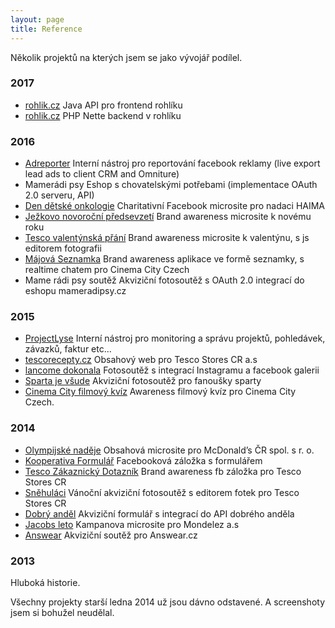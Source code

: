 ```yaml
---
layout: page
title: Reference
---
```


Několik projektů na kterých jsem se jako vývojář podílel.

### 2017
- [rohlik.cz](https://rohlik.cz) Java API pro frontend rohlíku
- [rohlik.cz](https://rohlik.cz) PHP Nette backend v rohlíku

### 2016
- [Adreporter](/public/reference/adreporter.png) Interní nástroj pro reportování facebook reklamy (live export lead ads to client CRM and Omniture)
-  Mamerádi psy Eshop s chovatelskými potřebami (implementace OAuth 2.0 serveru, API)
- [Den dětské onkologie](/public/reference/denonkologie.png) Charitativní Facebook microsite pro nadaci HAIMA
- [Ježkovo novoroční předsevzetí](/public/reference/jezek.png) Brand awareness microsite k novému roku
- [Tesco valentýnská přání](/public/reference/tescovalentyn.png) Brand awareness microsite k valentýnu, s js editorem fotografii
- [Májová Seznamka](https://seznamka.cinemacity.cz) Brand awareness aplikace ve formě seznamky, s realtime chatem pro Cinema City Czech
- Mame rádi psy soutěž Akviziční fotosoutěž s OAuth 2.0 integrací do eshopu mameradipsy.cz

### 2015

- [ProjectLyse](/public/reference/projectlyse.png) Interní nástroj pro monitoring a správu projektů, pohledávek, závazků, faktur etc...
- [tescorecepty.cz](http://tescorecepty.cz) Obsahový web pro Tesco Stores CR a.s
- [lancome dokonala](https://apps.facebook.com/bf-lancome-dokonala/) Fotosoutěž s integrací Instagramu a facebook galerii
- [Sparta je všude](/public/reference/sparta.png) Akviziční fotosoutěž pro fanoušky sparty
- [Cinema City filmový kvíz](https://kviz.cinemacity.cz) Awareness filmový kvíz pro Cinema City Czech.

### 2014

- [Olympijské naděje](http://www.olympijskenadeje.cz/) Obsahová microsite pro McDonald’s ČR spol. s r. o.
- [Kooperativa Formulář](https://www.facebook.com/KOOPCZ/app_330844783790505) Facebooková záložka s formulářem
- [Tesco Zákaznický Dotazník](/public/reference/tescokviz.png) Brand awareness fb záložka pro Tesco Stores CR
- [Sněhu](/public/reference/snehulaci.png)[láci](/public/reference/snehulaci2.png) Vánoční akviziční fotosoutěž s editorem fotek pro Tesco Stores CR
- [Dobrý anděl](https://www.facebook.com/dobryandel/app_1459348181010097) Akviziční formulář s integrací do API dobrého anděla
- [Jacobs leto](/public/reference/jacobsleto.png) Kampanova microsite pro Mondelez a.s
- [Answear](https://www.facebook.com/ANSWEARcz/app_137541772984354) Akviziční soutěž pro Answear.cz

### 2013

Hluboká historie.

Všechny projekty starší ledna 2014 už jsou dávno odstavené. A screenshoty jsem si bohužel neudělal.
